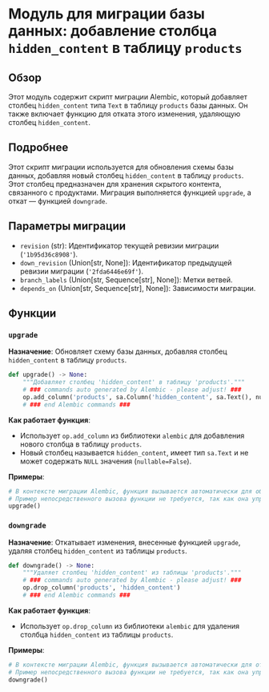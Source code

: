 # Модуль для миграции базы данных: добавление столбца `hidden_content` в таблицу `products`

## Обзор

Этот модуль содержит скрипт миграции Alembic, который добавляет столбец `hidden_content` типа `Text` в таблицу `products` базы данных. Он также включает функцию для отката этого изменения, удаляющую столбец `hidden_content`.

## Подробнее

Этот скрипт миграции используется для обновления схемы базы данных, добавляя новый столбец `hidden_content` в таблицу `products`. Этот столбец предназначен для хранения скрытого контента, связанного с продуктами. Миграция выполняется функцией `upgrade`, а откат — функцией `downgrade`.

## Параметры миграции

- `revision` (str): Идентификатор текущей ревизии миграции (`'1b95d36c8908'`).
- `down_revision` (Union[str, None]): Идентификатор предыдущей ревизии миграции (`'2fda6446e69f'`).
- `branch_labels` (Union[str, Sequence[str], None]): Метки ветвей.
- `depends_on` (Union[str, Sequence[str], None]): Зависимости миграции.

## Функции

### `upgrade`

**Назначение**: Обновляет схему базы данных, добавляя столбец `hidden_content` в таблицу `products`.

```python
def upgrade() -> None:
    """Добавляет столбец 'hidden_content' в таблицу 'products'."""
    # ### commands auto generated by Alembic - please adjust! ###
    op.add_column('products', sa.Column('hidden_content', sa.Text(), nullable=False))
    # ### end Alembic commands ###
```

**Как работает функция**:
- Использует `op.add_column` из библиотеки `alembic` для добавления нового столбца в таблицу `products`.
- Новый столбец называется `hidden_content`, имеет тип `sa.Text` и не может содержать `NULL` значения (`nullable=False`).

**Примеры**:

```python
# В контексте миграции Alembic, функция вызывается автоматически для обновления схемы базы данных.
# Пример непосредственного вызова функции не требуется, так как она управляется Alembic.
upgrade()
```

### `downgrade`

**Назначение**: Откатывает изменения, внесенные функцией `upgrade`, удаляя столбец `hidden_content` из таблицы `products`.

```python
def downgrade() -> None:
    """Удаляет столбец 'hidden_content' из таблицы 'products'."""
    # ### commands auto generated by Alembic - please adjust! ###
    op.drop_column('products', 'hidden_content')
    # ### end Alembic commands ###
```

**Как работает функция**:
- Использует `op.drop_column` из библиотеки `alembic` для удаления столбца `hidden_content` из таблицы `products`.

**Примеры**:

```python
# В контексте миграции Alembic, функция вызывается автоматически для отката изменений схемы базы данных.
# Пример непосредственного вызова функции не требуется, так как она управляется Alembic.
downgrade()